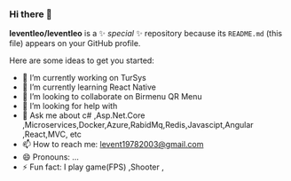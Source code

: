 ### Hi there 👋


**leventleo/leventleo** is a ✨ _special_ ✨ repository because its `README.md` (this file) appears on your GitHub profile.

Here are some ideas to get you started:

- 🔭 I’m currently working on TurSys
- 🌱 I’m currently learning  React Native
- 👯 I’m looking to collaborate on Birmenu QR Menu
- 🤔 I’m looking for help with  
- 💬 Ask me about c# ,Asp.Net.Core ,Microservices,Docker,Azure,RabidMq,Redis,Javascipt,Angular ,React,MVC, etc
- 📫 How to reach me: levent19782003@gmail.com
- 😄 Pronouns: ...
- ⚡ Fun fact:  I play game(FPS) ,Shooter ,
 
<picture>
  <source media="(prefers-color-scheme: dark)" srcset="https://user-images.githubusercontent.com/25423296/163456776-7f95b81a-f1ed-45f7-b7ab-8fa810d529fa.png">
 
</picture>
